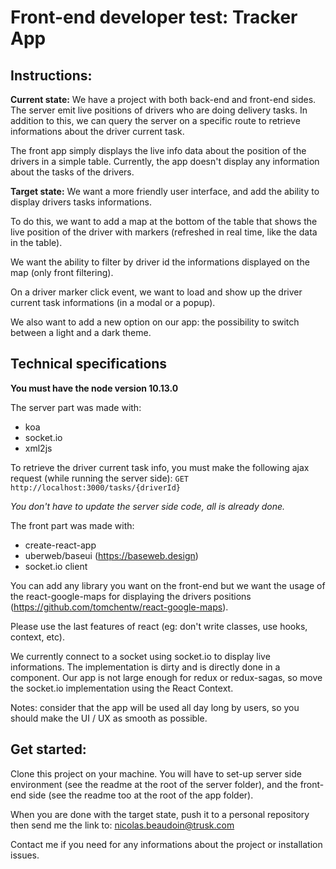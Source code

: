 # Front-end developer test: Tracker App

## Instructions:

**Current state:**
We have a project with both back-end and front-end sides. The server emit live positions of drivers who are doing delivery tasks. 
In addition to this, we can query the server on a specific route to retrieve informations about the driver current task.

The front app simply displays the live info data about the position of the drivers in a simple table. Currently, the app doesn't display any information about the tasks of the drivers.

**Target state:**
We want a more friendly user interface, and add the ability to display drivers tasks informations.

To do this, we want to add a map at the bottom of the table that shows the live position of the driver with markers (refreshed in real time, like the data in the table).

We want the ability to filter by driver id the informations displayed on the map (only front filtering).

On a driver marker click event, we want to load and show up the driver current task informations (in a modal or a popup). 

We also want to add a new option on our app: the possibility to switch between a light and a dark theme. 

## Technical specifications

**You must have the node version 10.13.0**

The server part was made with: 
- koa
- socket.io
- xml2js

To retrieve the driver current task info, you must make the following ajax request (while running the server side): 
`GET http://localhost:3000/tasks/{driverId}`

*You don't have to update the server side code, all is already done.*

The front part was made with: 
- create-react-app
- uberweb/baseui (https://baseweb.design)
- socket.io client

You can add any library you want on the front-end but we want the usage of the react-google-maps for displaying the drivers positions (https://github.com/tomchentw/react-google-maps).

Please use the last features of react (eg: don't write classes, use hooks, context, etc).

We currently connect to a socket using socket.io to display live informations. The implementation is dirty and is directly done in a component. Our app is not large enough for redux or redux-sagas, so move the socket.io 
implementation using the React Context.  

Notes: consider that the app will be used all day long by users, so you should make the UI / UX as smooth as possible.  

## Get started: 

Clone this project on your machine. You will have to set-up server side environment (see the readme at the root of the server folder), and the front-end side (see the readme too at the root of the app folder).

When you are done with the target state, push it to a personal repository then send me the link to: nicolas.beaudoin@trusk.com 

Contact me if you need for any informations about the project or installation issues.
